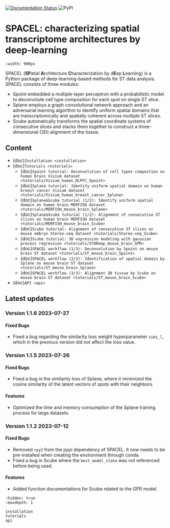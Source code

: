 [![Documentation Status](https://readthedocs.org/projects/spacel/badge/?version=latest)](https://spacel.readthedocs.io/en/latest/?badge=latest)
![PyPI](https://img.shields.io/pypi/v/SPACEL)

# SPACEL: characterizing spatial transcriptome architectures by deep-learning

```{image} _static/img/figure1.png
:width: 900px
```
SPACEL (**SP**atial **A**rchitecture **C**haracterization by d**E**ep **L**earning) is a Python package of deep-learning-based methods for ST data analysis. SPACEL consists of three modules: 

- Spoint embedded a multiple-layer perceptron with a probabilistic model to deconvolute cell type composition for each spot on single ST slice.
- Splane employs a graph convolutional network approach and an adversarial learning algorithm to identify uniform spatial domains that are transcriptomically and spatially coherent across multiple ST slices.
- Scube automatically transforms the spatial coordinate systems of consecutive slices and stacks them together to construct a three-dimensional (3D) alignment of the tissue.

## Content
* {doc}`Installation <installation>`
* {doc}`Tutorials <tutorials>`
    * {doc}`Spoint tutorial: Deconvolution of cell types compostion on human brain Visium dataset <tutorials/Visium_human_DLPFC_Spoint>`
    * {doc}`Splane tutorial: Identify uniform spatial domain on human breast cancer Visium dataset <tutorials/Visium_human_breast_cancer_Splane>`
    * {doc}`Splane&Scube tutorial (1/2): Identify uniform spatial domain on human brain MERFISH dataset <tutorials/MERFISH_mouse_brain_Splane>`
    * {doc}`Splane&Scube tutorial (1/2): Alignment of consecutive ST slices on human brain MERFISH dataset <tutorials/MERFISH_mouse_brain_Scube>`
    * {doc}`Scube tutorial: Alignment of consecutive ST slices on mouse embryo Stereo-seq dataset <tutorials/Stereo-seq_Scube>`
    * {doc}`Scube tutorial: 3D expression modeling with gaussian process regression <tutorials/STARmap_mouse_brain_GPR>`
    * {doc}`SPACEL workflow (1/3): Deconvolution by Spoint on mouse brain ST dataset <tutorials/ST_mouse_brain_Spoint>`
    * {doc}`SPACEL workflow (2/3): Identification of spatial domain by Splane on mouse brain ST dataset <tutorials/ST_mouse_brain_Splane>`
    * {doc}`SPACEL workflow (3/3): Alignment 3D tissue by Scube on mouse brain ST dataset <tutorials/ST_mouse_brain_Scube>`
* {doc}`API <api>`

## Latest updates
### Version 1.1.6 2023-07-27
#### Fixed Bugs
- Fixed a bug regarding the similarity loss weight hyperparameter `simi_l`, which in the previous version did not affect the loss value.

### Version 1.1.5 2023-07-26
#### Fixed Bugs
- Fixed a bug in the similarity loss of Splane, where it minimized the cosine similarity of the latent vectors of spots with their neighbors.
#### Features
- Optimized the time and memory consumption of the Splane training process for large datasets.

### Version 1.1.2 2023-07-12
#### Fixed Bugs
- Removed `rpy2` from the pypi dependency of SPACEL. It now needs to be pre-installed when creating the environment through conda.
- Fixed a bug in Scube where the `best_model_state` was not referenced before being used.
#### Features
- Added function documentations for Scube related to the GPR model.

```{toctree}
:hidden: true
:maxdepth: 1

installation
tutorials
api
```
